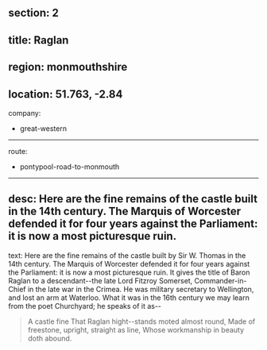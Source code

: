 section: 2
----
title: Raglan
----
region: monmouthshire
----
location: 51.763, -2.84
----
company:
- great-western
----
route:
- pontypool-road-to-monmouth
----
desc: Here are the fine remains of the castle built in the 14th century. The Marquis of Worcester defended it for four years against the Parliament: it is now a most picturesque ruin.
----
text: Here are the fine remains of the castle built by Sir W. Thomas in the 14th century. The Marquis of Worcester defended it for four years against the Parliament: it is now a most picturesque ruin. It gives the title of Baron Raglan to a descendant--the late Lord Fitzroy Somerset, Commander-in- Chief in the late war in the Crimea. He was military secretary to Wellington, and lost an arm at Waterloo. What it was in the 16th century we may learn from the poet Churchyard; he speaks of it as--

> A castle fine
> That Raglan hight--stands moted almost round,
> Made of freestone, upright, straight as line,
> Whose workmanship in beauty doth abound.
